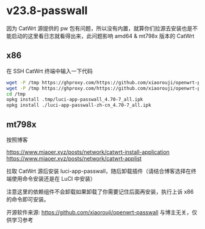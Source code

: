 # v23.8-passwall

因为 CatWrt 源提供的 pw 包有问题，所以没有内置，就算你们拉源去安装也是不能启动的这里看日志就看得出来，此问题影响 amd64 & mt798x 版本的 CatWrt


## x86

在 SSH CatWrt 终端中输入一下代码

```bash
wget -P /tmp https://ghproxy.com/https://github.com/xiaorouji/openwrt-passwall/releases/download/4.70-7/luci-i18n-passwall-zh-cn_git-23.256.63940-4bb0d98_all.ipk
wget -P /tmp https://ghproxy.com/https://github.com/xiaorouji/openwrt-passwall/releases/download/4.70-7/luci-app-passwall_4.70-7_all.ipk
cd /tmp
opkg install .tmp/luci-app-passwall_4.70-7_all.ipk
opkg install ./luci-app-passwall-zh-cn_4.70-7_all.ipk
```
## mt798x

按照博客

https://www.miaoer.xyz/posts/network/catwrt-install-application
https://www.miaoer.xyz/posts/network/catwrt-applist

拉取 CatWrt 源后安装 luci-app-passwall，随后卸载插件（请结合博客选择在终端使用命令安装还是在 LuCI 中安装）

注意这里的依赖组件不会卸载如果卸载了你需要记住后面再安装，执行上诉 x86 的命令即可安装。

开源软件来源: https://github.com/xiaorouji/openwrt-passwall 
与博主无关，仅供学习参考

